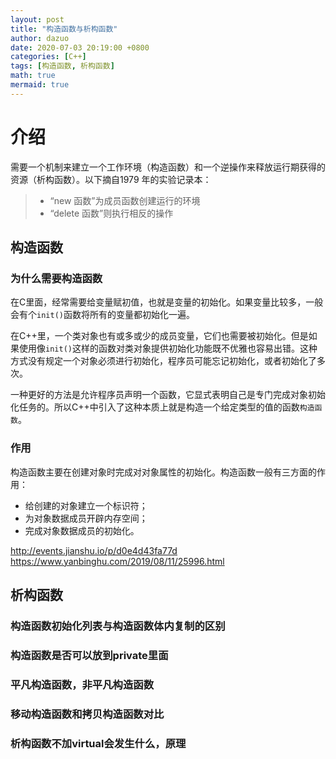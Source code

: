 ```yaml
---
layout: post
title: "构造函数与析构函数"
author: dazuo
date: 2020-07-03 20:19:00 +0800
categories: [C++]
tags: [构造函数, 析构函数]
math: true
mermaid: true
---
```


# 介绍

需要一个机制来建立一个工作环境（构造函数）和一个逆操作来释放运行期获得的资源（析构函数）。以下摘自1979 年的实验记录本：

> - “new 函数”为成员函数创建运行的环境
> - “delete 函数”则执行相反的操作



## 构造函数

### 为什么需要构造函数
在C里面，经常需要给变量赋初值，也就是变量的初始化。如果变量比较多，一般会有个`init()`函数将所有的变量都初始化一遍。

在C++里，一个类对象也有或多或少的成员变量，它们也需要被初始化。但是如果使用像`init()`这样的函数对类对象提供初始化功能既不优雅也容易出错。这种方式没有规定一个对象必须进行初始化，程序员可能忘记初始化，或者初始化了多次。

一种更好的方法是允许程序员声明一个函数，它显式表明自己是专门完成对象初始化任务的。所以C++中引入了这种本质上就是构造一个给定类型的值的函数`构造函数`。

### 作用
构造函数主要在创建对象时完成对对象属性的初始化。构造函数一般有三方面的作用：
- 给创建的对象建立一个标识符；
- 为对象数据成员开辟内存空间；
- 完成对象数据成员的初始化。


http://events.jianshu.io/p/d0e4d43fa77d
https://www.yanbinghu.com/2019/08/11/25996.html


## 析构函数



### 构造函数初始化列表与构造函数体内复制的区别

### 构造函数是否可以放到private里面

### 平凡构造函数，非平凡构造函数

### 移动构造函数和拷贝构造函数对比

### 析构函数不加virtual会发生什么，原理